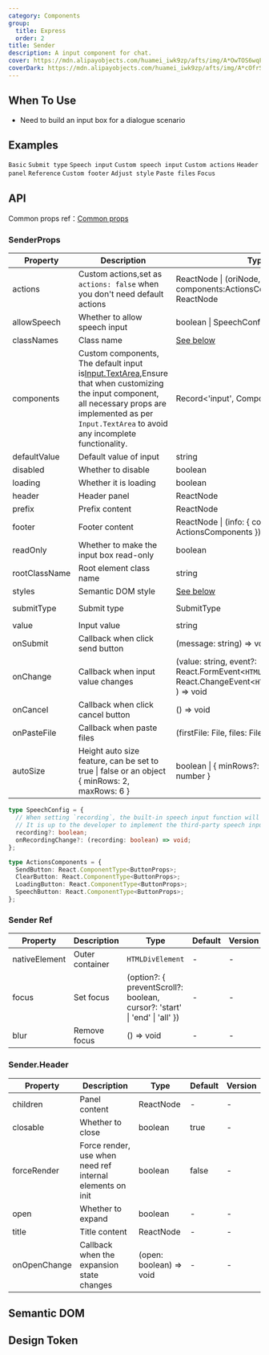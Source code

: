 ```yaml
---
category: Components
group:
  title: Express
  order: 2
title: Sender
description: A input component for chat.
cover: https://mdn.alipayobjects.com/huamei_iwk9zp/afts/img/A*OwTOS6wqFIsAAAAAAAAAAAAADgCCAQ/original
coverDark: https://mdn.alipayobjects.com/huamei_iwk9zp/afts/img/A*cOfrS4fVkOMAAAAAAAAAAAAADgCCAQ/original
---
```


## When To Use

- Need to build an input box for a dialogue scenario

## Examples

<!-- prettier-ignore -->
<code src="./demo/basic.tsx">Basic</code>
<code src="./demo/submitType.tsx">Submit type</code>
<code src="./demo/speech.tsx">Speech input</code>
<code src="./demo/speech-custom.tsx">Custom speech input</code>
<code src="./demo/actions.tsx">Custom actions</code>
<code src="./demo/header.tsx">Header panel</code>
<code src="./demo/header-fixed.tsx">Reference</code>
<code src="./demo/footer.tsx">Custom footer</code>
<code src="./demo/send-style.tsx">Adjust style</code>
<code src="./demo/paste-image.tsx">Paste files</code>
<code src="./demo/focus.tsx">Focus</code>

## API

Common props ref：[Common props](/docs/react/common-props)

### SenderProps

| Property | Description | Type | Default | Version |
| --- | --- | --- | --- | --- |
| actions | Custom actions,set as `actions: false` when you don't need default actions | ReactNode \| (oriNode, info: { components:ActionsComponents }) => ReactNode | - | - |
| allowSpeech | Whether to allow speech input | boolean \| SpeechConfig | false | - |
| classNames | Class name | [See below](#semantic-dom) | - | - |
| components | Custom components, The default input is[Input.TextArea](https://ant.design/components/input#api),Ensure that when customizing the input component, all necessary props are implemented as per `Input.TextArea` to avoid any incomplete functionality. | Record<'input', ComponentType> | - | - |
| defaultValue | Default value of input | string | - | - |
| disabled | Whether to disable | boolean | false | - |
| loading | Whether it is loading | boolean | false | - |
| header | Header panel | ReactNode | - | - |
| prefix | Prefix content | ReactNode | - | - |
| footer | Footer content | ReactNode \| (info: { components: ActionsComponents }) => ReactNode | - | - |
| readOnly | Whether to make the input box read-only | boolean | false | - |
| rootClassName | Root element class name | string | - | - |
| styles | Semantic DOM style | [See below](#semantic-dom) | - | - |
| submitType | Submit type | SubmitType | `enter` \| `shiftEnter` | - |
| value | Input value | string | - | - |
| onSubmit | Callback when click send button | (message: string) => void | - | - |
| onChange | Callback when input value changes | (value: string, event?: React.FormEvent<`HTMLTextAreaElement`> \| React.ChangeEvent<`HTMLTextAreaElement`> ) => void | - | - |
| onCancel | Callback when click cancel button | () => void | - | - |
| onPasteFile | Callback when paste files | (firstFile: File, files: FileList) => void | - | - |
| autoSize | Height auto size feature, can be set to true \| false or an object { minRows: 2, maxRows: 6 } | boolean \| { minRows?: number; maxRows?: number } | { maxRows: 8 } | - |

```typescript | pure
type SpeechConfig = {
  // When setting `recording`, the built-in speech input function will be disabled.
  // It is up to the developer to implement the third-party speech input function.
  recording?: boolean;
  onRecordingChange?: (recording: boolean) => void;
};
```

```typescript | pure
type ActionsComponents = {
  SendButton: React.ComponentType<ButtonProps>;
  ClearButton: React.ComponentType<ButtonProps>;
  LoadingButton: React.ComponentType<ButtonProps>;
  SpeechButton: React.ComponentType<ButtonProps>;
};
```

### Sender Ref

| Property | Description | Type | Default | Version |
| --- | --- | --- | --- | --- |
| nativeElement | Outer container | `HTMLDivElement` | - | - |
| focus | Set focus | (option?: { preventScroll?: boolean, cursor?: 'start' \| 'end' \| 'all' }) | - | - |
| blur | Remove focus | () => void | - | - |

### Sender.Header

| Property | Description | Type | Default | Version |
| --- | --- | --- | --- | --- |
| children | Panel content | ReactNode | - | - |
| closable | Whether to close | boolean | true | - |
| forceRender | Force render, use when need ref internal elements on init | boolean | false | - |
| open | Whether to expand | boolean | - | - |
| title | Title content | ReactNode | - | - |
| onOpenChange | Callback when the expansion state changes | (open: boolean) => void | - | - |

## Semantic DOM

<code src="./demo/_semantic.tsx" simplify="true"></code>

## Design Token

<ComponentTokenTable component="Sender"></ComponentTokenTable>
